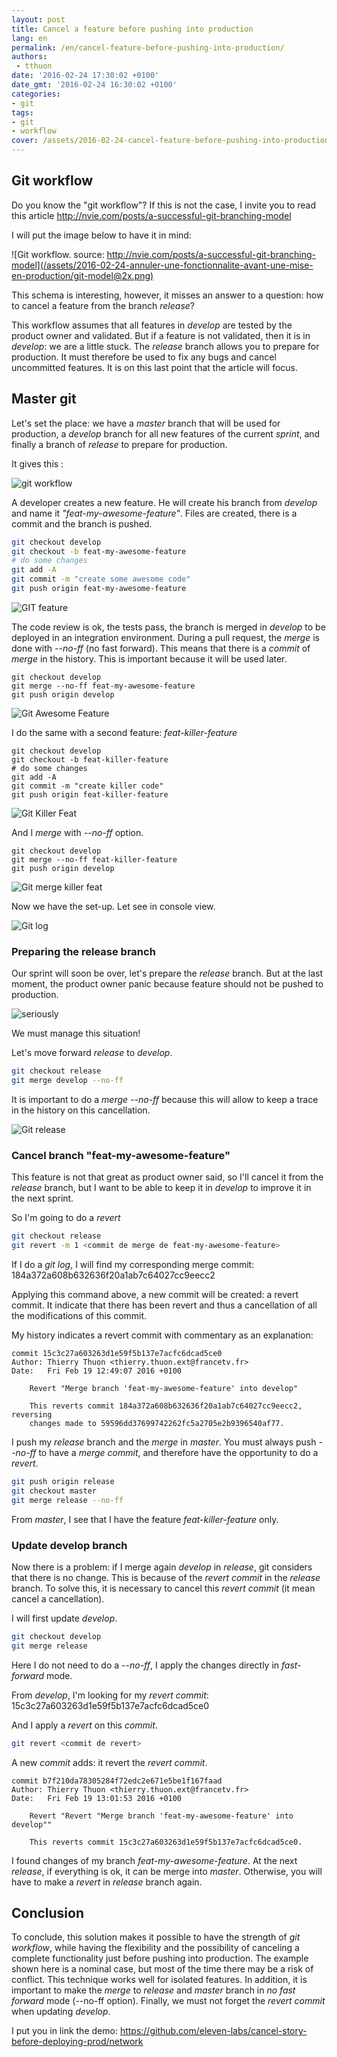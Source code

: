 ```yaml
---
layout: post
title: Cancel a feature before pushing into production
lang: en
permalink: /en/cancel-feature-before-pushing-into-production/
authors:
 - tthuon
date: '2016-02-24 17:30:02 +0100'
date_gmt: '2016-02-24 16:30:02 +0100'
categories:
- git
tags:
- git
- workflow
cover: /assets/2016-02-24-cancel-feature-before-pushing-into-production/cover.jpg
---
```


## Git workflow

Do you know the "git workflow"? If this is not the case, I invite you to read this article <http://nvie.com/posts/a-successful-git-branching-model>

I will put the image below to have it in mind:

![Git workflow. source: http://nvie.com/posts/a-successful-git-branching-model](/assets/2016-02-24-annuler-une-fonctionnalite-avant-une-mise-en-production/git-model@2x.png)

This schema is interesting, however, it misses an answer to a question: how to cancel a feature from the branch _release_?

This workflow assumes that all features in _develop_ are tested by the product owner and validated. But if a feature is not validated, then it is in _develop_: we are a little stuck. The _release_ branch allows you to prepare for production. It must therefore be used to fix any bugs and cancel uncommitted features. It is on this last point that the article will focus.

## Master git

Let's set the place: we have a _master_ branch that will be used for production, a _develop_ branch for all new features of the current _sprint_, and finally a branch of _release_ to prepare for production.

It gives this :

![git workflow](/assets/2016-02-24-annuler-une-fonctionnalite-avant-une-mise-en-production/init_git.png)

A developer creates a new feature. He will create his branch from _develop_ and name it _"feat-my-awesome-feature"_. Files are created, there is a commit and the branch is pushed.

```sh
git checkout develop
git checkout -b feat-my-awesome-feature
# do some changes
git add -A
git commit -m "create some awesome code"
git push origin feat-my-awesome-feature
```

![GIT feature](/assets/2016-02-24-annuler-une-fonctionnalite-avant-une-mise-en-production/git_feature.png)

The code review is ok, the tests pass, the branch is merged in _develop_ to be deployed in an integration environment. During a pull request, the _merge_ is done with _--no-ff_ (no fast forward). This means that there is a _commit_ of _merge_ in the history. This is important because it will be used later.

```
git checkout develop
git merge --no-ff feat-my-awesome-feature
git push origin develop
```

![Git Awesome Feature](/assets/2016-02-24-annuler-une-fonctionnalite-avant-une-mise-en-production/git_awesome_feature.png)

I do the same with a second feature: _feat-killer-feature_

```
git checkout develop
git checkout -b feat-killer-feature
# do some changes
git add -A
git commit -m "create killer code"
git push origin feat-killer-feature
```

![Git Killer Feat](/assets/2016-02-24-annuler-une-fonctionnalite-avant-une-mise-en-production/git_killer_feat.png)

And I _merge_ with _--no-ff_ option.

```
git checkout develop
git merge --no-ff feat-killer-feature
git push origin develop
```

![Git merge killer feat](/assets/2016-02-24-annuler-une-fonctionnalite-avant-une-mise-en-production/git_merge_killer_feat.png)

Now we have the set-up. Let see in console view.

![Git log](/assets/2016-02-24-annuler-une-fonctionnalite-avant-une-mise-en-production/git_log.png)

### Preparing the release branch

Our sprint will soon be over, let's prepare the _release_ branch. But at the last moment, the product owner panic because feature should not be pushed to production.

![seriously](/assets/2016-02-24-annuler-une-fonctionnalite-avant-une-mise-en-production/seriously.png)

We must manage this situation!

Let's move forward _release_ to _develop_.

```sh
git checkout release
git merge develop --no-ff
```

It is important to do a _merge --no-ff_ because this will allow to keep a trace in the history on this cancellation.

![Git release](/assets/2016-02-24-annuler-une-fonctionnalite-avant-une-mise-en-production/git_release.png)

### Cancel branch "feat-my-awesome-feature"

This feature is not that great as product owner said, so I'll cancel it from the _release_ branch, but I want to be able to keep it in _develop_ to improve it in the next sprint.

So I'm going to do a _revert_

```sh
git checkout release
git revert -m 1 <commit de merge de feat-my-awesome-feature>
```

If I do a _git log_, I will find my corresponding merge commit: 184a372a608b632636f20a1ab7c64027cc9eecc2

Applying this command above, a new commit will be created: a revert commit. It indicate that there has been revert and thus a cancellation of all the modifications of this commit.

My history indicates a revert commit with commentary as an explanation:

```
commit 15c3c27a603263d1e59f5b137e7acfc6dcad5ce0
Author: Thierry Thuon <thierry.thuon.ext@francetv.fr>
Date:   Fri Feb 19 12:49:07 2016 +0100

    Revert "Merge branch 'feat-my-awesome-feature' into develop"

    This reverts commit 184a372a608b632636f20a1ab7c64027cc9eecc2, reversing
    changes made to 59596dd37699742262fc5a2705e2b9396540af77.
```

I push my _release_ branch and the _merge_ in _master_. You must always push _--no-ff_ to have a _merge commit_, and therefore have the opportunity to do a _revert_.

```sh
git push origin release
git checkout master
git merge release --no-ff
```

From _master_, I see that I have the feature _feat-killer-feature_ only.

### Update develop branch

Now there is a problem: if I merge again _develop_ in _release_, git considers that there is no change. This is because of the _revert commit_ in the _release_ branch. To solve this, it is necessary to cancel this _revert commit_ (it mean cancel a cancellation).

I will first update _develop_.

```sh
git checkout develop
git merge release
```

Here I do not need to do a _--no-ff_, I apply the changes directly in _fast-forward_ mode.

From _develop_, I'm looking for my _revert commit_: 15c3c27a603263d1e59f5b137e7acfc6dcad5ce0

And I apply a _revert_ on this _commit_.

```sh
git revert <commit de revert>
```

A new _commit_ adds: it revert the _revert commit_.

```
commit b7f210da78305284f72edc2e671e5be1f167faad
Author: Thierry Thuon <thierry.thuon.ext@francetv.fr>
Date:   Fri Feb 19 13:01:53 2016 +0100

    Revert "Revert "Merge branch 'feat-my-awesome-feature' into develop""

    This reverts commit 15c3c27a603263d1e59f5b137e7acfc6dcad5ce0.
```

I found changes of my branch _feat-my-awesome-feature_. At the next _release_, if everything is ok, it can be merge into _master_. Otherwise, you will have to make a _revert_ in _release_ branch again.

## Conclusion

To conclude, this solution makes it possible to have the strength of _git workflow_, while having the flexibility and the possibility of canceling a complete functionality just before pushing into production. The example shown here is a nominal case, but most of the time there may be a risk of conflict. This technique works well for isolated features. In addition, it is important to make the _merge_ to _release_ and _master_ branch in _no fast forward_ mode (--no-ff option). Finally, we must not forget the _revert commit_ when updating _develop_.

I put you in link the demo: <https://github.com/eleven-labs/cancel-story-before-deploying-prod/network>
